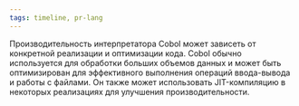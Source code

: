 ```yaml
---
tags: timeline, pr-lang
--- 
```


<span 
	  class='ob-timelines-interpretation' 
	  data-date='1959-05-13'  
	  data-event_title='Cobol' 
	  data-class='pr-lang' 
	  data-interpretation_number='2'
	  data-title='Производительность'
	  > 
</span>

Производительность интерпретатора Cobol может зависеть от конкретной реализации и оптимизации кода. Cobol обычно используется для обработки больших объемов данных и может быть оптимизирован для эффективного выполнения операций ввода-вывода и работы с файлами. Он также может использовать JIT-компиляцию в некоторых реализациях для улучшения производительности.

